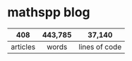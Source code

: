 # mathspp blog

<table class="stats-table">
    <thead>
        <tr>
            <th style="text-align: center;">408</th>
            <th style="text-align: center;">443,785</th>
            <th style="text-align: center;">37,140</th>
        </tr>
    </thead>
    <tbody>
        <tr>
            <td style="text-align: center;">articles</td>
            <td style="text-align: center;">words</td>
            <td style="text-align: center;">lines of code</td>
        </tr>
    </tbody>
</table>